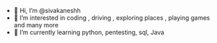 - 👋 Hi, I’m @sivakaneshh
- 👀 I’m interested in coding , driving , exploring places , playing games and many more
- 🌱 I’m currently learning python, pentesting, sql, Java


